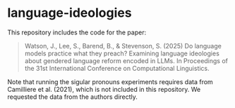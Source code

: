 # language-ideologies

This repository includes the code for the paper:

> Watson, J., Lee, S., Barend, B., & Stevenson, S. (2025) Do language models practice what they preach? Examining language ideologies about gendered language reform encoded in LLMs. In Proceedings of the 31st International Conference on Computational Linguistics.

Note that running the sigular pronouns experiments requires data from Camilliere et al. (2021), which is not included in this repository. We requested the data from the authors directly.

